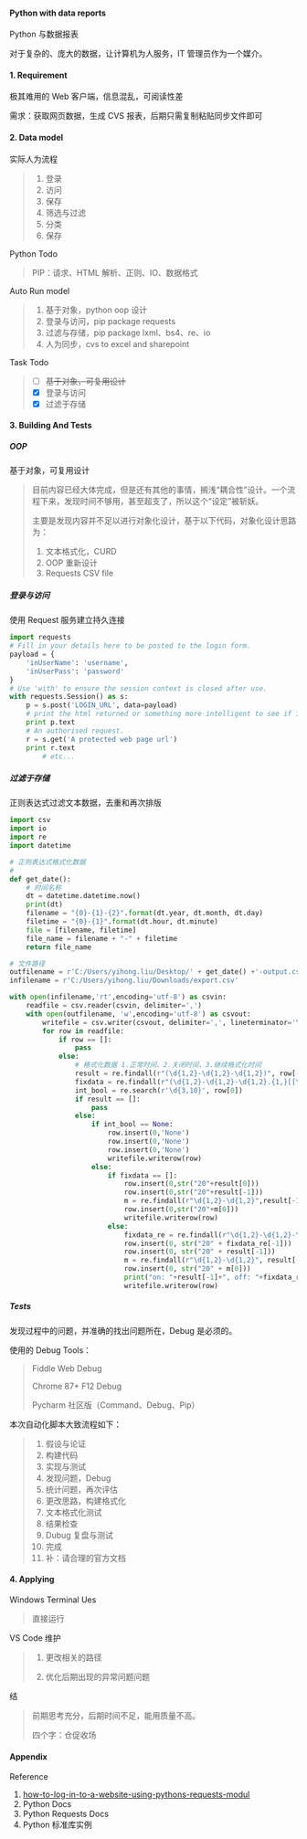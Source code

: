 #### Python with data reports 

Python 与数据报表

对于复杂的、庞大的数据，让计算机为人服务，IT 管理员作为一个媒介。



#### 1. Requirement

极其难用的 Web 客户端，信息混乱，可阅读性差

需求：获取网页数据，生成 CVS 报表，后期只需复制粘贴同步文件即可



#### 2. Data model

实际人为流程

> 1. 登录
> 2. 访问
> 3. 保存
> 4. 筛选与过滤
> 5. 分类
> 6. 保存

Python Todo

> PIP：请求、HTML 解析、正则、IO、数据格式

Auto Run model

> 1. 基于对象，python oop 设计
> 2. 登录与访问，pip package requests
> 3. 过滤与存储，pip package lxml、bs4、re、io
> 4. 人为同步，cvs to excel and sharepoint

Task Todo

> - [ ] ~~基于对象，可复用设计~~
> - [x] 登录与访问
> - [x] 过滤于存储



#### 3. Building And Tests

##### OOP

基于对象，可复用设计

> 目前内容已经大体完成，但是还有其他的事情，搁浅“耦合性”设计。一个流程下来，发现时间不够用，甚至超支了，所以这个“设定”被斩妖。
>
> 主要是发现内容并不足以进行对象化设计，基于以下代码，对象化设计思路为：
>
> 1. 文本格式化，CURD
> 2. OOP 重新设计
> 3. Requests CSV file



##### 登录与访问

使用 Request 服务建立持久连接

```python
import requests
# Fill in your details here to be posted to the login form.
payload = {
    'inUserName': 'username',
    'inUserPass': 'password'
}
# Use 'with' to ensure the session context is closed after use.
with requests.Session() as s:
    p = s.post('LOGIN_URL', data=payload)
    # print the html returned or something more intelligent to see if it's a successful login page.
    print p.text
    # An authorised request.
    r = s.get('A protected web page url')
    print r.text
        # etc...
```

##### 过滤于存储

正则表达式过滤文本数据，去重和再次排版

```python
import csv
import io
import re
import datetime

# 正则表达式格式化数据
# 
def get_date():
    # 时间名称
    dt = datetime.datetime.now()
    print(dt)
    filename = "{0}-{1}-{2}".format(dt.year, dt.month, dt.day)
    filetime = "{0}-{1}".format(dt.hour, dt.minute)
    file = [filename, filetime]
    file_name = filename + "-" + filetime
    return file_name

# 文件路径
outfilename = r'C:/Users/yihong.liu/Desktop/' + get_date() +'-output.csv'
infilename = r'C:/Users/yihong.liu/Downloads/export.csv'

with open(infilename,'rt',encoding='utf-8') as csvin:
    readfile = csv.reader(csvin, delimiter=',')
    with open(outfilename, 'w',encoding='utf-8') as csvout:
        writefile = csv.writer(csvout, delimiter=',', lineterminator='\n')
        for row in readfile:
            if row == []:
                pass
            else:
                # 格式化数据 1.正常时间、2.关闭时间、3.继续格式化时间
                result = re.findall(r"(\d{1,2}-\d{1,2}-\d{1,2})", row[-1])
                fixdata = re.findall(r"(\d{1,2}-\d{1,2}-\d{1,2}.{1,}[[\u4E00-\u9FA5A-Za-z0-9- -:]{1,}.{1,2}lose)", row[-1])
                int_bool = re.search(r'\d{3,10}', row[0])
                if result == []:
                    pass
                else:
                    if int_bool == None:
                        row.insert(0,'None')
                        row.insert(0,'None')
                        row.insert(0,'None')
                        writefile.writerow(row)
                    else:
                        if fixdata == []:
                            row.insert(0,str("20"+result[0]))
                            row.insert(0,str("20"+result[-1]))
                            m = re.findall(r"\d{1,2}-\d{1,2}",result[-1])
                            row.insert(0,str("20"+m[0]))
                            writefile.writerow(row)
                        else:
                            fixdata_re = re.findall(r"\d{1,2}-\d{1,2}-\d{1,2}", fixdata[0])
                            row.insert(0, str("20" + fixdata_re[-1]))
                            row.insert(0, str("20" + result[-1]))
                            m = re.findall(r"\d{1,2}-\d{1,2}", result[-1])
                            row.insert(0, str("20" + m[0]))
                            print("on: "+result[-1]+", off: "+fixdata_re[-1])
                            writefile.writerow(row)


```

##### Tests

发现过程中的问题，并准确的找出问题所在，Debug 是必须的。

使用的 Debug Tools：

> Fiddle Web Debug
>
> Chrome 87+  F12 Debug
>
> Pycharm 社区版（Command、Debug、Pip）



本次自动化脚本大致流程如下：

> 1. 假设与论证
> 2. 构建代码
> 3. 实现与测试
> 4. 发现问题，Debug
> 5. 统计问题，再次评估
> 6. 更改思路，构建格式化
> 7. 文本格式化测试
> 8. 结果检查
> 9. Dubug 复盘与测试
> 10. 完成
> 11. 补：请合理的官方文档



#### 4. Applying

Windows Terminal Ues

> 直接运行

VS Code  维护

> 1. 更改相关的路径
>
> 2. 优化后期出现的异常问题问题

结

>前期思考充分，后期时间不足，能用质量不高。
>
>四个字：仓促收场



#### Appendix

Reference

1. [how-to-log-in-to-a-website-using-pythons-requests-modul](https://stackoverflow.com/questions/11892729/how-to-log-in-to-a-website-using-pythons-requests-module)
2. Python Docs
3. Python Requests Docs
4. Python 标准库实例

